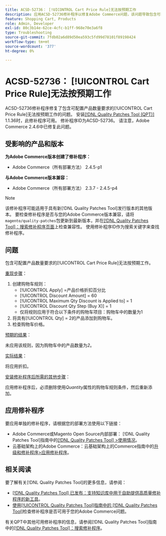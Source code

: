 ```yaml
---
title: ACSD-52736： [!UICONTROL Cart Price Rule]无法按预期工作
description: 应用ACSD-52736修补程序以修复Adobe Commerce问题，该问题导致包含可配置产品数量要求的[!UICONTROL Cart Price Rule]无法按预期工作。
feature: Shopping Cart, Products
role: Admin, Developer
exl-id: 80c3b14e-62ce-4cfc-b1ff-968e70e3a6f8
type: Troubleshooting
source-git-commit: 7fdb02a6d89d50ea593c5fd99d78101f89198424
workflow-type: tm+mt
source-wordcount: '377'
ht-degree: 0%

---
```


# ACSD-52736： [!UICONTROL Cart Price Rule]无法按预期工作

ACSD-52736修补程序修复了包含可配置产品数量要求的[!UICONTROL Cart Price Rule]无法按预期工作的问题。 安装[[!DNL Quality Patches Tool (QPT)]](https://experienceleague.adobe.com/en/docs/commerce-operations/tools/quality-patches-tool/quality-patches-tool-to-self-serve-quality-patches) 1.1.36时，此修补程序可用。 修补程序ID为ACSD-52736。 请注意，Adobe Commerce 2.4.6中已修复此问题。

## 受影响的产品和版本

**为Adobe Commerce版本创建了修补程序：**

* Adobe Commerce（所有部署方法） 2.4.5-p1

**与Adobe Commerce版本兼容：**

* Adobe Commerce（所有部署方法） 2.3.7 - 2.4.5-p4

>[!NOTE]
>
>该修补程序可能适用于具有新[!DNL Quality Patches Tool]发行版本的其他版本。 要检查修补程序是否与您的Adobe Commerce版本兼容，请将`magento/quality-patches`包更新到最新版本，并在[[!DNL Quality Patches Tool]：搜索修补程序页面](https://experienceleague.adobe.com/tools/commerce-quality-patches/index.html)上检查兼容性。 使用修补程序ID作为搜索关键字来查找修补程序。

## 问题

包含可配置产品数量要求的[!UICONTROL Cart Price Rule]无法按预期工作。

<u>重现步骤</u>：

1. 创建购物车规则：
   * [!UICONTROL Apply] =产品价格折扣百分比
   * [!UICONTROL Discount Amount] = 60
   * [!UICONTROL Maximum Qty Discount is Applied to] = 1
   * [!UICONTROL Discount Qty Step (Buy X)] = 1
   * 仅将规则应用于符合以下条件的购物车项目：购物车中的数量为1
2. 将具有[!UICONTROL Qty] = 2的产品添加到购物车。
3. 检查购物车价格。

<u>预期的结果</u>：

未应用该规则，因为购物车中的产品数量为&#x200B;*2*。

<u>实际结果</u>：

将应用折扣。

<u>安装修补程序后所需的其他步骤</u>：

应用修补程序后，必须删除使用&#x200B;*Quantity*&#x200B;属性的购物车规则条件，然后重新添加。

## 应用修补程序

要应用单独的修补程序，请根据您的部署方法使用以下链接：

* Adobe Commerce或Magento Open Source内部部署： [!DNL Quality Patches Tool]指南中的[[!DNL Quality Patches Tool] >使用情况](/help/tools/quality-patches-tool/usage.md)。
* 云基础架构上的Adobe Commerce：云基础架构上的Commerce指南中的[升级和修补程序>应用修补程序](https://experienceleague.adobe.com/docs/commerce-cloud-service/user-guide/develop/upgrade/apply-patches.html)。

## 相关阅读

要了解有关[!DNL Quality Patches Tool]的更多信息，请参阅：

* [[!DNL Quality Patches Tool] 已发布：支持知识库中用于自助提供高质量修补程序的新工具](https://experienceleague.adobe.com/en/docs/commerce-operations/tools/quality-patches-tool/quality-patches-tool-to-self-serve-quality-patches)。
* [使用[!UICONTROL Quality Patches Tool]指南中的 [!DNL Quality Patches Tool]](/help/tools/quality-patches-tool/patches-available-in-qpt/check-patch-for-magento-issue-with-magento-quality-patches.md)检查修补程序是否可用于您的Adobe Commerce问题。


有关QPT中其他可用修补程序的信息，请参阅[!DNL Quality Patches Tool]指南中的[[!DNL Quality Patches Tool]：搜索修补程序](https://experienceleague.adobe.com/tools/commerce-quality-patches/index.html)。
